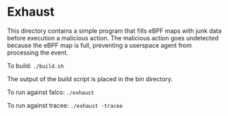 # Exhaust
This directory contains a simple program that fills eBPF maps with junk data before execution a malicious action.
The malicious action goes undetected because the eBPF map is full, preventing a userspace agent from processing
the event.

To build: `./build.sh`

The output of the build script is placed in the bin directory.

To run against falco: `./exhaust`

To run against tracee: `./exhaust -tracee`
